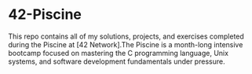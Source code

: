 # 42-Piscine
This repo contains all of my solutions, projects, and exercises completed during the Piscine at [42 Network].The Piscine is a month-long intensive bootcamp focused on mastering the C programming language, Unix systems, and software development fundamentals under pressure.
